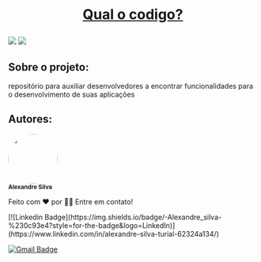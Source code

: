 
<h1  align="center">

  <a  href="https://flutter.dev/">Qual o codigo?</a>
  
  </h1>
  
  <img  src="https://img.shields.io/github/issues/alexandreturial/qual_o_codigo?color=%231389FD&style=flat-square"/>
  
  <img  src="https://img.shields.io/github/stars/alexandreturial/qual_o_codigo?color=%231389FD&style=flat-square"/>
  
  <h2>Sobre o projeto:</h2>
  
  <p align="center">
  
  repositório para auxiliar desenvolvedores a encontrar funcionalidades para o desenvolvimento de suas aplicações
  
  </p>
  
  <h2>Autores:</h2>
  
  <div>
  <img  style="border-radius: 50%;" src="https://avatars.githubusercontent.com/u/29807033?s=400&u=3c349b78c5dbbb9f6eff2719d64a726ad77e0dc1&v=4"  width="100px;"  alt=""/>
  <br />
  <sub><b>Alexandre Silva</b></sub>
  
  </div>
  
  Feito com ❤️ por 👋🏽 Entre em contato!
  
 <div style="'display: flex;'">
  [![Linkedin Badge](https://img.shields.io/badge/-Alexandre_silva-%230c93e4?style=for-the-badge&logo=LinkedIn)](https://www.linkedin.com/in/alexandre-silva-turial-62324a134/)
  
  [![Gmail Badge](https://img.shields.io/badge/-aleturial8%40gmail.com-%23EA4335?style=for-the-badge&logo=Gmail&logoColor=white&)](mailto:aleturial8@gmail.com)
 </div>